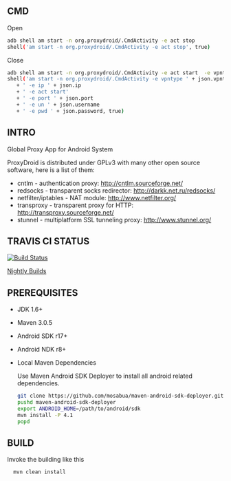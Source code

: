 ## CMD

Open
```bash
adb shell am start -n org.proxydroid/.CmdActivity -e act stop
shell('am start -n org.proxydroid/.CmdActivity -e act stop', true)
```

Close
```bash
adb shell am start -n org.proxydroid/.CmdActivity -e act start  -e vpntype typeValue  -e ip ipValue-e port portValue
shell('am start -n org.proxydroid/.CmdActivity -e vpntype ' + json.vpntype
   + ' -e ip ' + json.ip
   + ' -e act start'
   + ' -e port ' + json.port
   + ' -e un ' + json.username
   + ' -e pwd ' + json.password, true)
```

## INTRO

Global Proxy App for Android System

ProxyDroid is distributed under GPLv3 with many other open source software, 
here is a list of them:

 * cntlm - authentication proxy: http://cntlm.sourceforge.net/
 * redsocks - transparent socks redirector: http://darkk.net.ru/redsocks/
 * netfilter/iptables - NAT module: http://www.netfilter.org/
 * transproxy - transparent proxy for HTTP: http://transproxy.sourceforge.net/
 * stunnel - multiplatform SSL tunneling proxy: http://www.stunnel.org/

## TRAVIS CI STATUS

[![Build Status](https://secure.travis-ci.org/madeye/proxydroid.png)](http://travis-ci.org/madeye/proxydroid)

[Nightly Builds](http://buildbot.sinaapp.com)

## PREREQUISITES

* JDK 1.6+
* Maven 3.0.5
* Android SDK r17+
* Android NDK r8+

* Local Maven Dependencies

  Use Maven Android SDK Deployer to install all android related dependencies.

  ```bash
  git clone https://github.com/mosabua/maven-android-sdk-deployer.git 
  pushd maven-android-sdk-deployer
  export ANDROID_HOME=/path/to/android/sdk
  mvn install -P 4.1
  popd
  ```

## BUILD

Invoke the building like this

```bash
  mvn clean install
```
